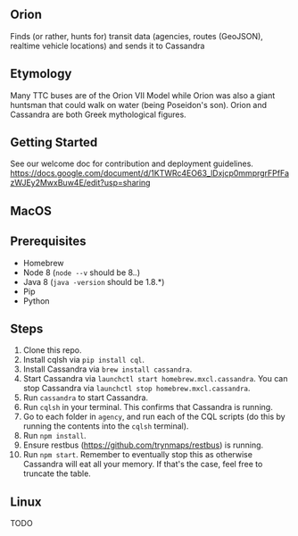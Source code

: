 ## Orion

Finds (or rather, hunts for) transit data (agencies, routes (GeoJSON), realtime vehicle locations) and sends it to Cassandra

## Etymology

Many TTC buses are of the Orion VII Model while Orion was also a giant huntsman that could walk on water (being Poseidon's son). Orion and Cassandra are both Greek mythological figures.

## Getting Started

See our welcome doc for contribution and deployment guidelines.
https://docs.google.com/document/d/1KTWRc4EO63_lDxjcp0mmprgrFPfFazWJEy2MwxBuw4E/edit?usp=sharing

## MacOS

## Prerequisites

- Homebrew
- Node 8 (`node --v` should be 8.*.*)
- Java 8 (`java -version` should be 1.8.*)
- Pip
- Python

## Steps

1. Clone this repo.
2. Install cqlsh via `pip install cql`.
3. Install Cassandra via `brew install cassandra`.
4. Start Cassandra via `launchctl start homebrew.mxcl.cassandra`.
   You can stop Cassandra via `launchctl stop homebrew.mxcl.cassandra`.
5. Run `cassandra` to start Cassandra.
6. Run `cqlsh` in your terminal. This confirms that Cassandra is running.
7. Go to each folder in `agency`, and run each of the CQL scripts (do this by running the contents into the `cqlsh` terminal).
8. Run `npm install`.
9. Ensure restbus (https://github.com/trynmaps/restbus) is running.
10. Run `npm start`. Remember to eventually stop this as otherwise Cassandra will eat all your memory. If that's the case, feel free to truncate the table.

## Linux

TODO
